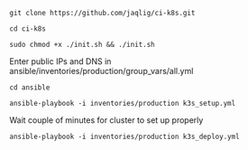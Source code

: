 `git clone https://github.com/jaqlig/ci-k8s.git`

`cd ci-k8s`

`sudo chmod +x ./init.sh && ./init.sh`

Enter public IPs and DNS in ansible/inventories/production/group_vars/all.yml

`cd ansible`

`ansible-playbook -i inventories/production k3s_setup.yml`

Wait couple of minutes for cluster to set up properly

`ansible-playbook -i inventories/production k3s_deploy.yml`